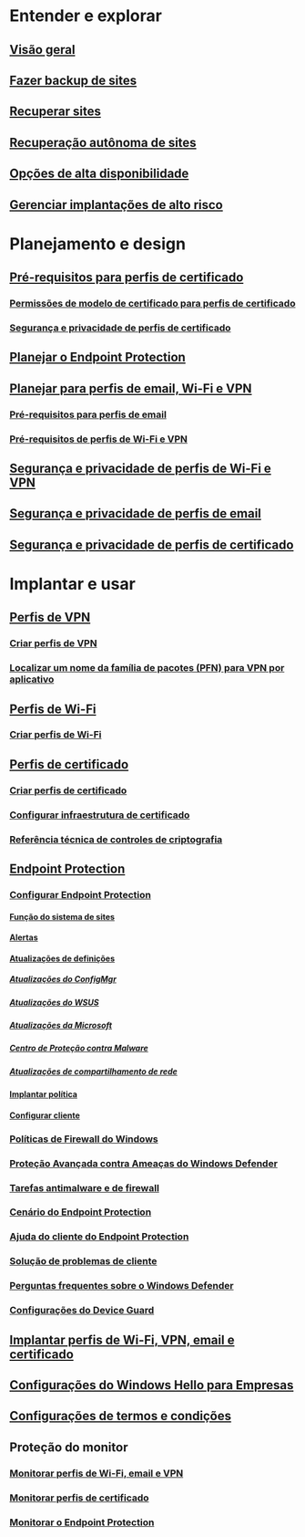 # Entender e explorar
## [Visão geral](understand\protect-data-and-site-infrastructure.md)
## [Fazer backup de sites](understand/backup-and-recovery.md)
## [Recuperar sites](understand/recover-sites.md)
## [Recuperação autônoma de sites](understand/unattended-recovery.md)
## [Opções de alta disponibilidade](understand/high-availability-options.md)
## [Gerenciar implantações de alto risco](understand/settings-to-manage-high-risk-deployments.md)

# Planejamento e design
## [Pré-requisitos para perfis de certificado](plan-design/prerequisites-for-certificate-profiles.md)
### [Permissões de modelo de certificado para perfis de certificado](plan-design/planning-for-certificate-template-permissions.md)
### [Segurança e privacidade de perfis de certificado](plan-design/security-and-privacy-for-certificate-profiles.md)

## [Planejar o Endpoint Protection](plan-design/planning-for-endpoint-protection.md)

## [Planejar para perfis de email, Wi-Fi e VPN](plan-design/prerequisites-for-email-profiles.md)
### [Pré-requisitos para perfis de email](plan-design/prerequisites-for-email-profiles.md)
### [Pré-requisitos de perfis de Wi-Fi e VPN](plan-design/prerequisites-for-wifi-vpn-profiles.md)

## [Segurança e privacidade de perfis de Wi-Fi e VPN](plan-design/security-and-privacy-for-wifi-vpn-profiles.md)

## [Segurança e privacidade de perfis de email](plan-design/security-and-privacy-for-email-profiles.md)

## [Segurança e privacidade de perfis de certificado](plan-design/security-and-privacy-for-certificate-profiles.md)

# Implantar e usar
## [Perfis de VPN](deploy-use/vpn-profiles.md)
### [Criar perfis de VPN](deploy-use/create-vpn-profiles.md)
### [Localizar um nome da família de pacotes (PFN) para VPN por aplicativo](deploy-use/find-a-pfn-for-per-app-vpn.md)

## [Perfis de Wi-Fi](deploy-use/create-wifi-profiles.md)
### [Criar perfis de Wi-Fi](deploy-use/create-wifi-profiles.md)

## [Perfis de certificado](deploy-use/introduction-to-certificate-profiles.md)
### [Criar perfis de certificado](deploy-use/create-certificate-profiles.md)
### [Configurar infraestrutura de certificado](deploy-use/certificate-infrastructure.md)
### [Referência técnica de controles de criptografia](deploy-use/cryptographic-controls-technical-reference.md)

## [Endpoint Protection](deploy-use/endpoint-protection.md)
### [Configurar Endpoint Protection](deploy-use/endpoint-protection-configure.md)
#### [Função do sistema de sites](deploy-use/endpoint-protection-site-role.md)
#### [Alertas](deploy-use/endpoint-configure-alerts.md)
#### [Atualizações de definições](deploy-use/endpoint-definition-updates.md)
##### [Atualizações do ConfigMgr](deploy-use/endpoint-definitions-configmgr.md)
##### [Atualizações do WSUS](deploy-use/endpoint-definitions-wsus.md)
##### [Atualizações da Microsoft](deploy-use/endpoint-definitions-microsoft-updates.md)
##### [Centro de Proteção contra Malware](deploy-use/endpoint-definitions-protection-center.md)
##### [Atualizações de compartilhamento de rede](deploy-use/endpoint-definitions-network.md)

#### [Implantar política](deploy-use/endpoint-antimalware-policies.md)
#### [Configurar cliente](deploy-use/endpoint-protection-configure-client.md)

### [Políticas de Firewall do Windows](deploy-use/create-windows-firewall-policies.md)
### [Proteção Avançada contra Ameaças do Windows Defender](deploy-use/windows-defender-advanced-threat-protection.md)
### [Tarefas antimalware e de firewall](deploy-use/endpoint-antimalware-firewall.md)
### [Cenário do Endpoint Protection](deploy-use/scenarios-endpoint-protection.md)
### [Ajuda do cliente do Endpoint Protection](deploy-use/endpoint-protection-client-help.md)
### [Solução de problemas de cliente](deploy-use/troubleshoot-endpoint-client.md)
### [Perguntas frequentes sobre o Windows Defender](deploy-use/endpoint-protection-client-faq.md)
### [Configurações do Device Guard](deploy-use/use-device-guard-with-configuration-manager.md)

## [Implantar perfis de Wi-Fi, VPN, email e certificado](deploy-use/deploy-wifi-vpn-email-cert-profiles.md)
## [Configurações do Windows Hello para Empresas](deploy-use/windows-hello-for-business-settings.md)

## [Configurações de termos e condições](../mdm/deploy-use/terms-and-conditions.md)

## Proteção do monitor
### [Monitorar perfis de Wi-Fi, email e VPN](deploy-use/monitor-wifi-email-vpn-profiles.md)
### [Monitorar perfis de certificado](deploy-use/monitor-certificate-profiles.md)
### [Monitorar o Endpoint Protection](deploy-use/monitor-endpoint-protection.md)
